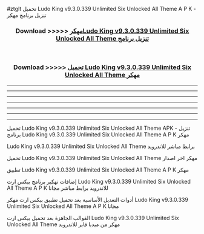 #ztglt تحميل Ludo King v9.3.0.339 Unlimited Six Unlocked All Theme    A P K - تنزيل برنامج مهكر



<div align="center">
<h3>Download >>>>> <a href="https://runaway1.web.app/?sq=Ludo King v9.3.0.339 Unlimited Six Unlocked All Theme   ">مهكرLudo King v9.3.0.339 Unlimited Six Unlocked All Theme    تنزيل برنامج</a></h3><br>

<h3>Download >>>>> <a href="https://runaway1.web.app/?sq=Ludo King v9.3.0.339 Unlimited Six Unlocked All Theme   ">تحميل Ludo King v9.3.0.339 Unlimited Six Unlocked All Theme    مهكر</a></h3>
</div>


----------------------------------------------------------

----------------------------------------------------------

----------------------------------------------------------

----------------------------------------------------------

----------------------------------------------------------

----------------------------------------------------------

----------------------------------------------------------

تحميل Ludo King v9.3.0.339 Unlimited Six Unlocked All Theme    APK - تنزيل برنامج Ludo King v9.3.0.339 Unlimited Six Unlocked All Theme    A P K مهكر

Ludo King v9.3.0.339 Unlimited Six Unlocked All Theme    برابط مباشر للاندرويد

تحميل Ludo King v9.3.0.339 Unlimited Six Unlocked All Theme    مهكر اخر اصدار

تطبيق Ludo King v9.3.0.339 Unlimited Six Unlocked All Theme    A P K مهكر

إضافات تهكير برنامج بيكس ارت Ludo King v9.3.0.339 Unlimited Six Unlocked All Theme    A P K للاندرويد برابط مباشر مجانا

أدوات التعديل الأساسية بعد تحميل تطبيق بيكس ارت مهكر Ludo King v9.3.0.339 Unlimited Six Unlocked All Theme    A P K مجانا

القوالب الجاهزة بعد تحميل بيكس ارت Ludo King v9.3.0.339 Unlimited Six Unlocked All Theme    مهكر من ميديا فاير للاندرويد


